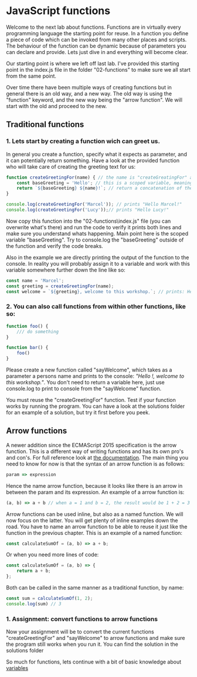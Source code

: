 # JavaScript functions
Welcome to the next lab about functions. Functions are in virtually every programming language the starting point for reuse. In a function you define a piece of code which can be invoked from many other places and scripts. The behaviour of the function can be dynamic because of parameters you can declare and provide. Lets just dive in and everything will become clear. 

Our starting point is where we left off last lab. I've provided this starting point in the index.js file in the folder "02-functions" to make sure we all start from the same point.

Over time there have been multiple ways of creating functions but in general there is an old way, and a new way. The old way is using the "function" keyword, and the new way being the "arrow function". We will start with the old and proceed to the new.

## Traditional functions
### **1. Lets start by creating a function wich can greet us.**
In general you create a function, specify what it expects as parameter, and it can potentially return something. Have a look at the provided function who will take care of creating the greeting text for us:

```javascript
function createGreetingFor(name) { // the name is "createGreatingFor" and its parameter is the name
    const baseGreeting = 'Hello'; // this is a scoped variable, meaning you can only use it within the brackets of this function
    return `${baseGreeting} ${name}!`; // return a concatenation of the baseGreeting and the name
}

console.log(createGreetingFor('Marcel')); // prints "Hello Marcel!"
console.log(createGreetingFor('Lucy'));// prints "Hello Lucy!"
```

Now copy this function into the "02-functions\index.js" file (you can overwrite what's there) and run the code to verify it prints both lines and make sure you understand whats happening. Main point here is the scoped variable "baseGreeting". Try to console.log the "baseGreeting" outside of the function and verify the code breaks. 

Also in the example we are directly printing the output of the function to the console. In reality you will probably assign it to a variable and work with this variable somewhere further down the line like so:

```javascript
const name = 'Marcel';
const greeting = createGreetingFor(name);
const welcome = `${greeting}, welcome to this workshop.`; // prints: Hello Marcel!, welcome to this workshop.

```

### **2. You can also call functions from within other functions, like so:**
```javascript
function foo() {
    /// do something
}

function bar() {
    foo()
}
```

Please create a new function called "sayWelcome", which takes as a parameter a persons name and prints to the console: _"Hello <name>!, welcome to this workshop."_. You don't need to return a variable here, just use console.log to print to console from the "sayWelcome" function.

You must reuse the "createGreetingFor" function. Test if your function works by running the program. You can have a look at the solutions folder for an example of a solution, but try it first before you peek.

## Arrow functions
A newer addition since the ECMAScript 2015 specification is the arrow function. This is a different way of writing functions and has its own pro's and con's. For full reference look at [the documentation](https://developer.mozilla.org/en-US/docs/Web/JavaScript/Reference/Functions/Arrow_functions). The main thing you need to know for now is that the syntax of an arrow function is as follows:

```javascript
param => expression
```

Hence the name arrow function, because it looks like there is an arrow in between the param and its expression.
An example of a arrow function is:

```javascript
(a, b) => a + b // when a = 1 and b = 2, the result would be 1 + 2 = 3
```

Arrow functions can be used inline, but also as a named function. We will now focus on the latter. You will get plenty of inline examples down the road. You have to name an arrow function to be able to reuse it just like the function in the previous chapter. This is an example of a named function:

```javascript
const calculateSumOf = (a, b) => a + b;
```

Or when you need more lines of code: 
```javascript
const calculateSumOf = (a, b) => {
    return a + b;
};
```

Both can be called in the same manner as a traditional function, by name: 
```javascript
const sum = calculateSumOf(1, 2);
console.log(sum) // 3
```
### 1. Assignment: convert functions to arrow functions
Now your assignment will be to convert the current functions "createGreetingFor" and "sayWelcome" to arrow functions and make sure the program still works when you run it. You can find the solution in the solutions folder

So much for functions, lets continue with a bit of basic knowledge about [variables](../03-variables/README.md)